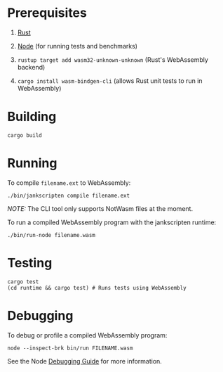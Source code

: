 Prerequisites
============


1. [Rust](https://rustup.rs/)

2. [Node](https://nodejs.org/en/) (for running tests and benchmarks)

3. `rustup target add wasm32-unknown-unknown` (Rust's WebAssembly backend)

4. `cargo install wasm-bindgen-cli` (allows Rust unit tests to run in WebAssembly)

Building
========

```
cargo build
```

Running
=======

To compile `filename.ext` to WebAssembly:

```
./bin/jankscripten compile filename.ext
```

*NOTE:* The CLI tool only supports NotWasm files at the moment.

To run a compiled WebAssembly program with the jankscripten runtime:

```
./bin/run-node filename.wasm
```

Testing
=======

```
cargo test
(cd runtime && cargo test) # Runs tests using WebAssembly
```

Debugging
=========

To debug or profile a compiled WebAssembly program:

```
node --inspect-brk bin/run FILENAME.wasm
```

See the Node [Debugging Guide](https://nodejs.org/en/docs/guides/debugging-getting-started/)
for more information.